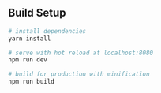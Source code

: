 ## Build Setup

```bash
# install dependencies
yarn install

# serve with hot reload at localhost:8080
npm run dev

# build for production with minification
npm run build
```

